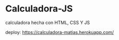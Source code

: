 # Calculadora-JS
calculadora hecha con HTML, CSS Y JS

deploy: https://calculadora-matias.herokuapp.com/

